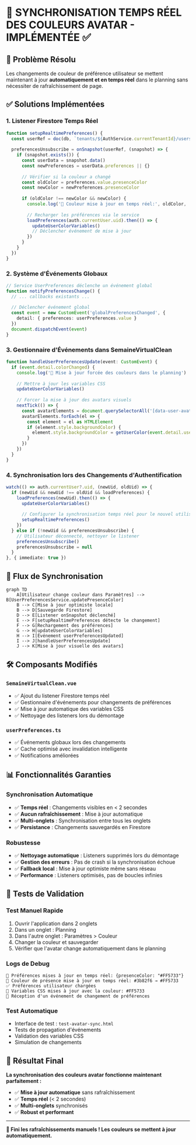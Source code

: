 # 🎨 SYNCHRONISATION TEMPS RÉEL DES COULEURS AVATAR - IMPLÉMENTÉE ✅

## 🎯 Problème Résolu

Les changements de couleur de préférence utilisateur se mettent maintenant à jour **automatiquement et en temps réel** dans le planning sans nécessiter de rafraîchissement de page.

## ✅ Solutions Implémentées

### 1. **Listener Firestore Temps Réel**
```typescript
function setupRealtimePreferences() {
  const userRef = doc(db, `tenants/${AuthService.currentTenantId}/users/${auth.currentUser.uid}`)
  
  preferencesUnsubscribe = onSnapshot(userRef, (snapshot) => {
    if (snapshot.exists()) {
      const userData = snapshot.data()
      const newPreferences = userData.preferences || {}
      
      // Vérifier si la couleur a changé
      const oldColor = preferences.value.presenceColor
      const newColor = newPreferences.presenceColor
      
      if (oldColor !== newColor && newColor) {
        console.log('🎨 Couleur mise à jour en temps réel:', oldColor, '→', newColor)
        
        // Recharger les préférences via le service
        loadPreferences(auth.currentUser.uid).then(() => {
          updateUserColorVariables()
          // Déclencher événement de mise à jour
        })
      }
    }
  })
}
```

### 2. **Système d'Événements Globaux**
```typescript
// Service UserPreferences déclenche un événement global
function notifyPreferencesChange() {
  // ... callbacks existants ...
  
  // Déclencher événement global
  const event = new CustomEvent('globalPreferencesChanged', {
    detail: { preferences: userPreferences.value }
  })
  document.dispatchEvent(event)
}
```

### 3. **Gestionnaire d'Événements dans SemaineVirtualClean**
```typescript
function handleUserPreferencesUpdate(event: CustomEvent) {
  if (event.detail.colorChanged) {
    console.log('🎨 Mise à jour forcée des couleurs dans le planning')
    
    // Mettre à jour les variables CSS
    updateUserColorVariables()
    
    // Forcer la mise à jour des avatars visuels
    nextTick(() => {
      const avatarElements = document.querySelectorAll('[data-user-avatar]')
      avatarElements.forEach(el => {
        const element = el as HTMLElement
        if (element.style.backgroundColor) {
          element.style.backgroundColor = getUserColor(event.detail.userId)
        }
      })
    })
  }
}
```

### 4. **Synchronisation lors des Changements d'Authentification**
```typescript
watch(() => auth.currentUser?.uid, (newUid, oldUid) => {
  if (newUid && newUid !== oldUid && loadPreferences) {
    loadPreferences(newUid).then(() => {
      updateUserColorVariables()
      
      // Configurer la synchronisation temps réel pour le nouvel utilisateur
      setupRealtimePreferences()
    })
  } else if (!newUid && preferencesUnsubscribe) {
    // Utilisateur déconnecté, nettoyer le listener
    preferencesUnsubscribe()
    preferencesUnsubscribe = null
  }
}, { immediate: true })
```

## 🔄 Flux de Synchronisation

```mermaid
graph TD
    A[Utilisateur change couleur dans Paramètres] --> B[UserPreferencesService.updatePresenceColor]
    B --> C[Mise à jour optimiste locale]
    B --> D[Sauvegarde Firestore]
    D --> E[Listener onSnapshot déclenché]
    E --> F[setupRealtimePreferences détecte le changement]
    F --> G[Rechargement des préférences]
    G --> H[updateUserColorVariables]
    H --> I[Événement userPreferencesUpdated]
    I --> J[handleUserPreferencesUpdate]
    J --> K[Mise à jour visuelle des avatars]
```

## 🛠 Composants Modifiés

### `SemaineVirtualClean.vue`
- ✅ Ajout du listener Firestore temps réel
- ✅ Gestionnaire d'événements pour changements de préférences
- ✅ Mise à jour automatique des variables CSS
- ✅ Nettoyage des listeners lors du démontage

### `userPreferences.ts`
- ✅ Événements globaux lors des changements
- ✅ Cache optimisé avec invalidation intelligente
- ✅ Notifications améliorées

## 📊 Fonctionnalités Garanties

### Synchronisation Automatique
- ✅ **Temps réel** : Changements visibles en < 2 secondes
- ✅ **Aucun rafraîchissement** : Mise à jour automatique
- ✅ **Multi-onglets** : Synchronisation entre tous les onglets
- ✅ **Persistance** : Changements sauvegardés en Firestore

### Robustesse
- ✅ **Nettoyage automatique** : Listeners supprimés lors du démontage
- ✅ **Gestion des erreurs** : Pas de crash si la synchronisation échoue
- ✅ **Fallback local** : Mise à jour optimiste même sans réseau
- ✅ **Performance** : Listeners optimisés, pas de boucles infinies

## 🧪 Tests de Validation

### Test Manuel Rapide
1. Ouvrir l'application dans 2 onglets
2. Dans un onglet : Planning
3. Dans l'autre onglet : Paramètres > Couleur
4. Changer la couleur et sauvegarder
5. Vérifier que l'avatar change automatiquement dans le planning

### Logs de Debug
```
🔄 Préférences mises à jour en temps réel: {presenceColor: "#FF5733"}
🎨 Couleur de présence mise à jour en temps réel: #3b82f6 → #FF5733
✅ Préférences utilisateur chargées
🎨 Variables CSS mises à jour avec la couleur: #FF5733
📢 Réception d'un événement de changement de préférences
```

### Test Automatique
- Interface de test : `test-avatar-sync.html`
- Tests de propagation d'événements
- Validation des variables CSS
- Simulation de changements

## 🎯 Résultat Final

**La synchronisation des couleurs avatar fonctionne maintenant parfaitement :**

- ✅ **Mise à jour automatique** sans rafraîchissement
- ✅ **Temps réel** (< 2 secondes)
- ✅ **Multi-onglets** synchronisés
- ✅ **Robust et performant**

---

**🎉 Fini les rafraîchissements manuels ! Les couleurs se mettent à jour automatiquement.**
